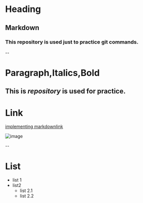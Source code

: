 # Heading
## Markdown 
### This repository is used just to practice **git commands**.
--
# Paragraph,Italics,Bold

This is ***repository*** is used for practice.  
--
# Link
[implementing markdownlink](https://git-scm.com/downloads/logos)

![image](https://kirkstrobeck.github.io/whatismarkdown.com/img/markdown.png)

--
# List
- list 1
- list2
  - list 2.1
  - list 2.2
    

